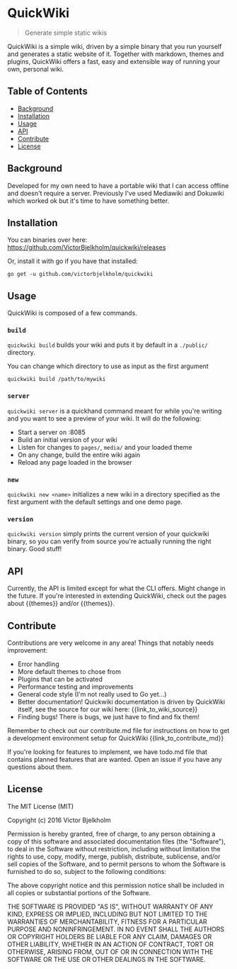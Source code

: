 # QuickWiki

> Generate simple static wikis

QuickWiki is a simple wiki, driven by a simple binary that you run yourself
and generates a static website of it. Together with markdown, themes and plugins,
QuickWiki offers a fast, easy and extensible way of running your own, personal wiki.


## Table of Contents

- [Background](#background)
- [Installation](#installation)
- [Usage](#usage)
- [API](#api)
- [Contribute](#contribute)
- [License](#license)

## Background

Developed for my own need to have a portable wiki that I can access offline
and doesn't require a server. Previously I've used Mediawiki and Dokuwiki which
worked ok but it's time to have something better.

## Installation

You can binaries over here: https://github.com/VictorBjelkholm/quickwiki/releases

Or, install it with go if you have that installed:

```
go get -u github.com/victorbjelkholm/quickwiki
```

## Usage

QuickWiki is composed of a few commands.

### `build`

`quickwiki build` builds your wiki and puts it by default in a `./public/` directory.

You can change which directory to use as input as the first argument

`quickwiki build /path/to/mywiki`

### `server`

`quickwiki server` is a quickhand command meant for while you're writing and you
want to see a preview of your wiki. It will do the following:

* Start a server on :8085
* Build an initial version of your wiki
* Listen for changes to `pages/`, `media/` and your loaded theme
* On any change, build the entire wiki again
* Reload any page loaded in the browser

### `new`

`quickwiki new <name>` initializes a new wiki in a directory specified as the first
argument with the default settings and one demo page.

### `version`

`quickwiki version` simply prints the current version of your quickwiki binary,
so you can verify from source you're actually running the right binary. Good stuff!

## API

Currently, the API is limited except for what the CLI offers. Might change in the
future. If you're interested in extending QuickWiki, check out the pages about
{{themes}} and/or {{themes}}.

## Contribute

Contributions are very welcome in any area! Things that notably needs improvement:

* Error handling
* More default themes to chose from
* Plugins that can be activated
* Performance testing and improvements
* General code style (I'm not really used to Go yet...)
* Better documentation! Quickwiki documentation is driven by QuickWiki itself,
see the source for our wiki here: {{link_to_wiki_source}}
* Finding bugs! There is bugs, we just have to find and fix them!

Remember to check out our contribute.md file for instructions on how to get a
development environment setup for QuickWiki {{link_to_contribute_md}}

If you're looking for features to implement, we have todo.md file that contains
planned features that are wanted. Open an issue if you have any questions about them.

## License

The MIT License (MIT)

Copyright (c) 2016 Victor Bjelkholm

Permission is hereby granted, free of charge, to any person obtaining a copy of this software and associated documentation files (the "Software"), to deal in the Software without restriction, including without limitation the rights to use, copy, modify, merge, publish, distribute, sublicense, and/or sell copies of the Software, and to permit persons to whom the Software is furnished to do so, subject to the following conditions:

The above copyright notice and this permission notice shall be included in all copies or substantial portions of the Software.

THE SOFTWARE IS PROVIDED "AS IS", WITHOUT WARRANTY OF ANY KIND, EXPRESS OR IMPLIED, INCLUDING BUT NOT LIMITED TO THE WARRANTIES OF MERCHANTABILITY, FITNESS FOR A PARTICULAR PURPOSE AND NONINFRINGEMENT. IN NO EVENT SHALL THE AUTHORS OR COPYRIGHT HOLDERS BE LIABLE FOR ANY CLAIM, DAMAGES OR OTHER LIABILITY, WHETHER IN AN ACTION OF CONTRACT, TORT OR OTHERWISE, ARISING FROM, OUT OF OR IN CONNECTION WITH THE SOFTWARE OR THE USE OR OTHER DEALINGS IN THE SOFTWARE.
